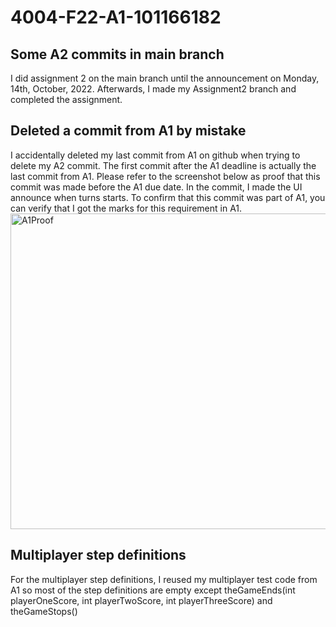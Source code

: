 # 4004-F22-A1-101166182
## Some A2 commits in main branch
I did assignment 2 on the main branch until the announcement on Monday, 14th, October, 2022. Afterwards, I made my Assignment2 branch and completed the assignment.

## Deleted a commit from A1 by mistake
I accidentally deleted my last commit from A1 on github when trying to delete my A2 commit. The first commit after the A1 deadline is actually the last commit from A1. Please refer to the screenshot below as proof that this commit was made before the A1 due date. In the commit, I made the UI announce when turns starts. To confirm that this commit was part of A1, you can verify that I got the marks for this requirement in A1. \
<img width="505" alt="A1Proof" src="https://user-images.githubusercontent.com/51683551/201492793-16886964-36c5-4ec5-a580-96362988c0e1.png">

## Multiplayer step definitions
For the multiplayer step definitions, I reused my multiplayer test code from A1 so most of the step definitions are empty except theGameEnds(int playerOneScore, int playerTwoScore, int playerThreeScore) and theGameStops()
